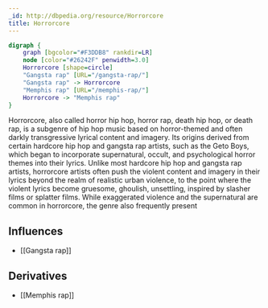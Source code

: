 ```yaml
---
_id: http://dbpedia.org/resource/Horrorcore
title: Horrorcore
---
```


```dot
digraph {
	graph [bgcolor="#F3DDB8" rankdir=LR]
	node [color="#26242F" penwidth=3.0]
	Horrorcore [shape=circle]
	"Gangsta rap" [URL="/gangsta-rap/"]
	"Gangsta rap" -> Horrorcore
	"Memphis rap" [URL="/memphis-rap/"]
	Horrorcore -> "Memphis rap"
}
```

Horrorcore, also called horror hip hop, horror rap, death hip hop, or death rap, is a subgenre of hip hop music based on horror-themed and often darkly transgressive lyrical content and imagery. Its origins derived from certain hardcore hip hop and gangsta rap artists, such as the Geto Boys, which began to incorporate supernatural, occult, and psychological horror themes into their lyrics. Unlike most hardcore hip hop and gangsta rap artists, horrorcore artists often push the violent content and imagery in their lyrics beyond the realm of realistic urban violence, to the point where the violent lyrics become gruesome, ghoulish, unsettling, inspired by slasher films or splatter films. While exaggerated violence and the supernatural are common in horrorcore, the genre also frequently present

## Influences
- [[Gangsta rap]]

## Derivatives
- [[Memphis rap]]
